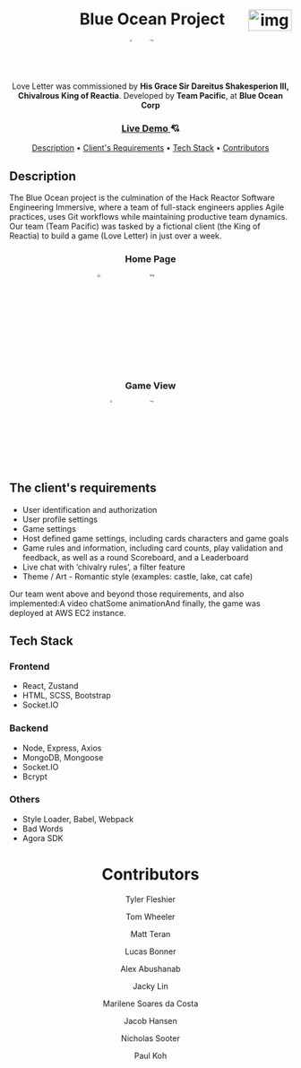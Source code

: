 <h1 align="center">&nbsp; &nbsp; &nbsp;&nbsp; &nbsp; &nbsp; &nbsp;  Blue Ocean Project<img src="https://lh3.googleusercontent.com/AKoEO1gENFU36uIfKLWKsDLDZnESce_K3y9kL_GYxBhWEUgej8yJaHBU4MB3JiL5vzJ-a-OZzJKtMnT6KFfua9Xt7ugWUvyN1UhdwbKlhnhmmNXIyI67Am7cYVgN0_TCJk11_ANBfiLX6ib_OA" alt="img"  align="right" width="76.8px" height="38px" /></h1> 

<div align="center">
<img src="https://lh6.googleusercontent.com/ZxY_Hdh6z2B-KWsTdMvf_I2V9efGtDsHkFgxwUGm8fPt_sZhECULK10dnBwTS_tOXLu0sBPkW-MTcFN8x7VXgT9-JtwNFa2h7LN0mg6LmPhePjNFW2l1jxVXg1uZX6C2Lx6eK4Smbhjz2kJRow" height="300px" width="300px" alt="img" align="center" style="zoom:25%;" /></div>

<div align="center">Love Letter was commissioned by <strong>His Grace Sir Dareitus Shakesperion III, Chivalrous King of Reactia</strong>. Developed by <strong>Team Pacific</strong>, at <strong>Blue Ocean Corp</strong>  </div>

<div align="center"><h3>
 <a href="http://3.128.64.56:4000/">
  Live Demo
  </a>💘
  </h3>
</div>

<div align="center">
<a href="#description">Description</a> •
<a href="#The client's requirements">Client's Requirements</a> • 
  <a href="#Tech Stack">Tech Stack</a> • 
  <a href="#Contributors">Contributors</a>
</div>


## Description

The Blue Ocean project is the culmination of the Hack Reactor Software Engineering Immersive, where a team of full-stack engineers applies Agile practices, uses Git workflows while maintaining productive team dynamics. Our team (Team Pacific) was tasked by a fictional client (the King of Reactia) to build a game (Love Letter) in just over a week.


<div align="center">
  <h3>Home Page</h3>
<img src="https://lh5.googleusercontent.com/oqaB9XRsPtz2I2JGmYXEvmszMMuDmhkX0ktlYNP5GbKqGxr1GJSTwA4vXsNY30jHjm9_KtvgmMCN_PlgTfVUlyl8g-hEMJ2daS65BFzQlMUUaGdALTHNtOv4EA88_JZXGD5kBvuCTtuML4gwlA" height="504px" width="576px" alt="img" style="zoom:33%;" />
  <h3>Game View</h3>
<img src="https://lh4.googleusercontent.com/frdYNSirWcPTe1BINPZcvxq4oT7AM-kIkoyp6eXmyA6NoJE7rJxexWz0TEAUIMVH8-LapJkuzZ00PuZtrfvuXNxVkz8dYtstMAUDPexKD9zjQTuFsrfNPzT98sI5tcUlSHZWzDp9ZwefUhgChw" alt="img" style="zoom:25%;" width="576px" height="459px" /> 
</div>


<h2 id="The client's requirements">The client's requirements</h2>

- User identification and authorization
- User profile settings
- Game settings
- Host defined game settings, including cards characters and game goals
- Game rules and information, including card counts, play validation and feedback, as well as a round Scoreboard, and a Leaderboard
- Live chat with ‘chivalry rules’, a filter feature
- Theme / Art - Romantic style (examples: castle, lake, cat cafe)

Our team went above and beyond those requirements, and also implemented:A video chatSome animationAnd finally, the game was deployed at AWS EC2 instance.

<h2 id="Tech Stack">Tech Stack</h2>

### Frontend

- React, Zustand
- HTML, SCSS, Bootstrap    
- Socket.IO    

### Backend  

- Node, Express, Axios       
- MongoDB, Mongoose       
- Socket.IO       
- Bcrypt

### Others
- Style Loader, Babel, Webpack
- Bad Words 
- Agora SDK





<h1 align="center" id="Contributors">Contributors</h1>
<div align="center">
  <p>Tyler Fleshier</p>
  <p>Tom Wheeler</p>
  <p>Matt Teran</p>
  <p>Lucas Bonner</p>
  <p>Alex Abushanab</p>
  <p>Jacky Lin</p>
  <p>Marilene Soares da Costa</p>
  <p>Jacob Hansen</p>
  <p>Nicholas Sooter</p>
  <p>Paul Koh</p>

</div>










